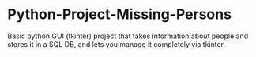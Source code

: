 # Python-Project-Missing-Persons
Basic python GUI (tkinter) project that takes information about people and stores it in a SQL DB, and lets you manage it completely via tkinter. 
